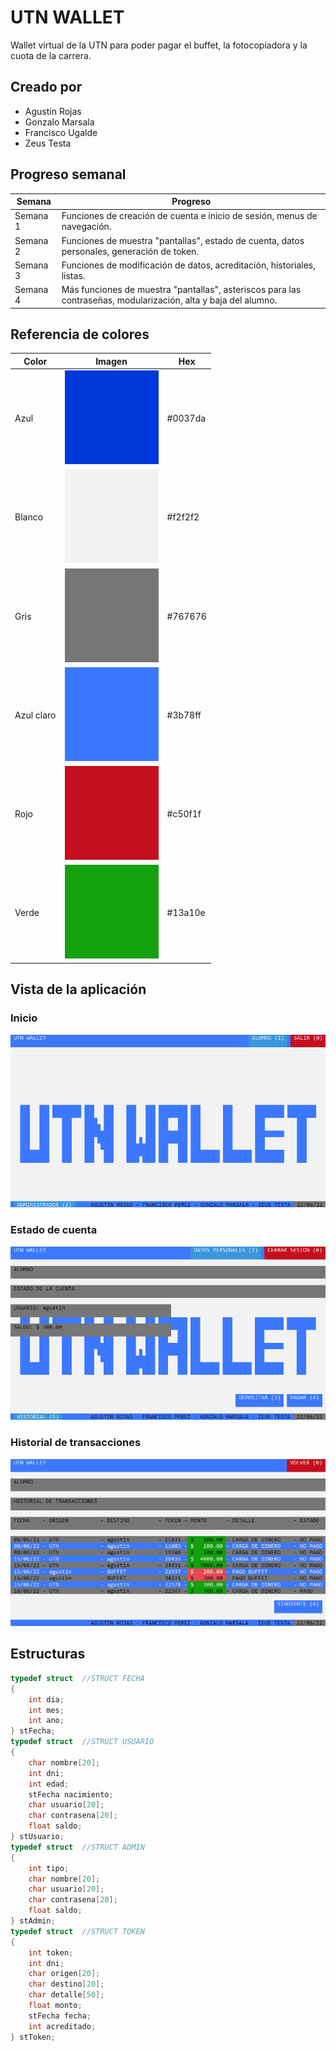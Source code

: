 # UTN WALLET

Wallet virtual de la UTN para poder pagar el buffet, la fotocopiadora y la cuota de la carrera.

## Creado por

- Agustin Rojas
- Gonzalo Marsala
- Francisco Ugalde
- Zeus Testa

## Progreso semanal

| Semana | Progreso |
| - | - |
| Semana 1 | Funciones de creación de cuenta e inicio de sesión, menus de navegación. | 
| Semana 2 | Funciones de muestra "pantallas", estado de cuenta, datos personales, generación de token. |
| Semana 3 | Funciones de modificación de datos, acreditación, historiales, listas. |
| Semana 4 | Más funciones de muestra "pantallas", asteriscos para las contraseñas, modularización, alta y baja del alumno. |

## Referencia de colores

| Color  |  Imagen | Hex |
| - | - | - |
| Azul | ![#0037da](https://github.com/agustinrojass/Prueba-Proyecto/blob/ar/Azul.png) | #0037da |
| Blanco | ![#f2f2f2](https://github.com/agustinrojass/Prueba-Proyecto/blob/ar/Blanco.png) | #f2f2f2 |
| Gris | ![#767676](https://github.com/agustinrojass/Prueba-Proyecto/blob/ar/Gris.png) | #767676 |
| Azul claro | ![#3b78ff](https://github.com/agustinrojass/Prueba-Proyecto/blob/ar/Azul%20Claro.png) | #3b78ff |
| Rojo | ![#c50f1f](https://github.com/agustinrojass/Prueba-Proyecto/blob/ar/Rojo.png) | #c50f1f |
| Verde | ![#13a10e](https://github.com/agustinrojass/Prueba-Proyecto/blob/ar/Verde.png) | #13a10e |

## Vista de la aplicación

### Inicio

![Image text](https://github.com/agustinrojass/Prueba-Proyecto/blob/ar/Inicio.png)

### Estado de cuenta

![Image text](https://github.com/agustinrojass/Prueba-Proyecto/blob/ar/Estado%20de%20cuenta%20alumno.png)

### Historial de transacciones

![Image text](https://github.com/agustinrojass/Prueba-Proyecto/blob/ar/Historial%20transacciones%20del%20alumno.png)

## Estructuras

```c
typedef struct  //STRUCT FECHA
{
    int dia;
    int mes;
    int ano;
} stFecha;
typedef struct  //STRUCT USUARIO
{
    char nombre[20];
    int dni;
    int edad;
    stFecha nacimiento;
    char usuario[20];
    char contrasena[20];
    float saldo;
} stUsuario;
typedef struct  //STRUCT ADMIN
{
    int tipo;
    char nombre[20];
    char usuario[20];
    char contrasena[20];
    float saldo;
} stAdmin;
typedef struct  //STRUCT TOKEN
{
    int token;
    int dni;
    char origen[20];
    char destino[20];
    char detalle[50];
    float monto;
    stFecha fecha;
    int acreditado;
} stToken;
```